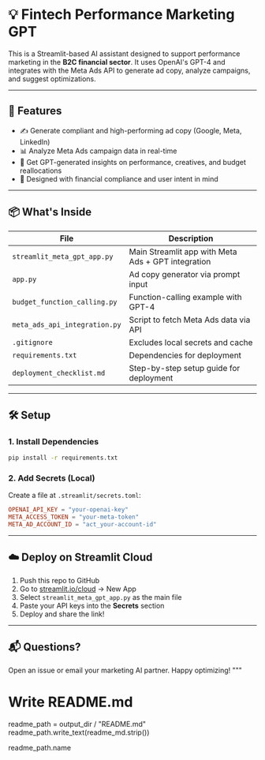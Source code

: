 
# 💡 Fintech Performance Marketing GPT

This is a Streamlit-based AI assistant designed to support performance marketing in the **B2C financial sector**. It uses OpenAI's GPT-4 and integrates with the Meta Ads API to generate ad copy, analyze campaigns, and suggest optimizations.

---

## 🚀 Features

- ✍️ Generate compliant and high-performing ad copy (Google, Meta, LinkedIn)
- 📊 Analyze Meta Ads campaign data in real-time
- 🧠 Get GPT-generated insights on performance, creatives, and budget reallocations
- 🔐 Designed with financial compliance and user intent in mind

---

## 📦 What's Inside

| File | Description |
|------|-------------|
| `streamlit_meta_gpt_app.py` | Main Streamlit app with Meta Ads + GPT integration |
| `app.py` | Ad copy generator via prompt input |
| `budget_function_calling.py` | Function-calling example with GPT-4 |
| `meta_ads_api_integration.py` | Script to fetch Meta Ads data via API |
| `.gitignore` | Excludes local secrets and cache |
| `requirements.txt` | Dependencies for deployment |
| `deployment_checklist.md` | Step-by-step setup guide for deployment |

---

## 🛠️ Setup

### 1. Install Dependencies
```bash
pip install -r requirements.txt
```

### 2. Add Secrets (Local)
Create a file at `.streamlit/secrets.toml`:
```toml
OPENAI_API_KEY = "your-openai-key"
META_ACCESS_TOKEN = "your-meta-token"
META_AD_ACCOUNT_ID = "act_your-account-id"
```

---

## ☁️ Deploy on Streamlit Cloud

1. Push this repo to GitHub
2. Go to [streamlit.io/cloud](https://streamlit.io/cloud) → New App
3. Select `streamlit_meta_gpt_app.py` as the main file
4. Paste your API keys into the **Secrets** section
5. Deploy and share the link!

---

## 📬 Questions?

Open an issue or email your marketing AI partner. Happy optimizing!
"""

# Write README.md
readme_path = output_dir / "README.md"
readme_path.write_text(readme_md.strip())

readme_path.name